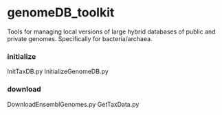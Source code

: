 # genomeDB_toolkit
Tools for managing local versions of large hybrid databases of public and private genomes.  Specifically for bacteria/archaea.


### initialize
InitTaxDB.py
InitializeGenomeDB.py

### download
DownloadEnsemblGenomes.py
GetTaxData.py

